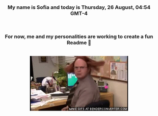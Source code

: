 


<div align="center">
<h3 >My name is Sofia and today is Thursday, 26 August, 04:54 GMT-4</h3><br>
<h3 >For now, me and my personalities are working to create a fun Readme 👋
</h3><br>
<img src='img/dwight.gif' alt='working...'/>
</div>
